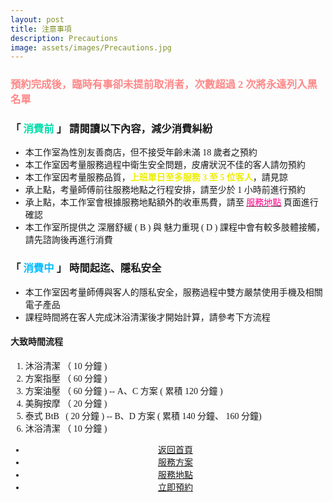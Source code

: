 ```yaml
---
layout: post
title: 注意事項
description: Precautions
image: assets/images/Precautions.jpg
---
```

 <!-- <center><img src="{{ site.baseurl }}/{{ page.image }}" width="800" height="400"> </center> -->

<div style="font-family:Microsoft JhengHei;"> 

<div class="box">
	<h3><font color="#FF8888">預約完成後，臨時有事卻未提前取消者，次數超過 2 次將永遠列入黑名單</font></h3>
</div>

<h3>「 <font color="#00DDAA">消費前 </font>」 請閱讀以下內容，減少消費糾紛</h3>
<div class="box">
    <ul>
        <li>本工作室為性別友善商店，但不接受年齡未滿 18 歲者之預約</li>
        <li>本工作室因考量服務過程中衛生安全問題，皮膚狀況不佳的客人請勿預約</li>
		<li>本工作室因考量服務品質，<b><font color="#EEEE00">上班單日至多服務 3 至 5 位客人</font></b>，請見諒</li>
		<li>承上點，考量師傅前往服務地點之行程安排，請至少於 1 小時前進行預約</li>
        <li>承上點，本工作室會根據服務地點額外酌收車馬費，請至 <a href="{{site.basurl}}/2018/01/02/location"><font color="#FF0088">服務地點</font></a> 頁面進行確認</li>
		<li>本工作室所提供之 深層舒緩 ( B ) 與 魅力重現 ( D ) 課程中會有較多肢體接觸，請先諮詢後再進行消費</li>
	</ul>
</div>

<h3>「 <font color="#00BBFF">消費中 </font>」 時間起迄、隱私安全</h3>
<div class="box">
    <ul>
		<li>本工作室因考量師傅與客人的隱私安全，服務過程中雙方嚴禁使用手機及相關電子產品</li>
        <li>課程時間將在客人完成沐浴清潔後才開始計算，請參考下方流程</li>
	</ul>
    <h4>大致時間流程</h4>
    <ol>
        <li>沐浴清潔 （ 10 分鐘 )</li>
        <li>方案指壓 （ 60 分鐘 )</li>
        <li>方案油壓 （ 60 分鐘 ) -- A、C 方案 ( 累積 120 分鐘 )</li>
        <li>美胸按摩 （ 20 分鐘 )</li>
        <li>泰式 BtB &nbsp; ( 20 分鐘 ) -- B、D 方案 ( 累積 140 分鐘、 160 分鐘)</li>
        <li>沐浴清潔 （ 10 分鐘 )</li>
    </ol>
</div>

<!-- Main -->
<div class="content">
    <p style="text-transform: uppercase;"></p>
         <ul class="actions">
            <center>
                <li><a href="{{site.basurl}}/" class="button">返回首頁</a></li>
                <li><a href="{{site.basurl}}/2018/01/09/service" class="button">服務方案</a></li>
                <li><a href="{{site.basurl}}/2018/01/02/location" class="button">服務地點</a></li>
                <li><a href="{{site.basurl}}/2018/01/03/contact" class="button">立即預約</a></li>
             </center>
        </ul>
</div>